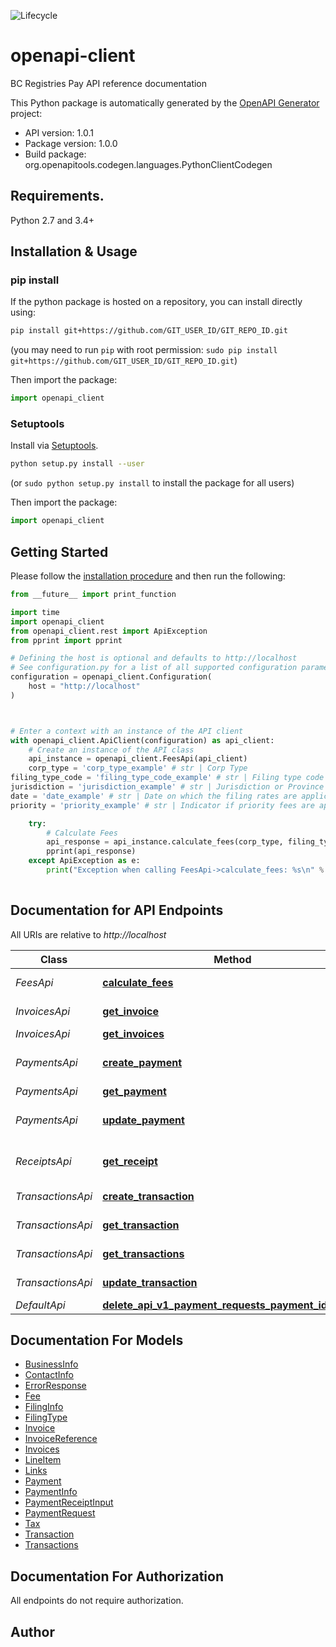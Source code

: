 ![Lifecycle](https://img.shields.io/badge/Lifecycle-Stable-97ca00)

# openapi-client
BC Registries Pay API reference documentation

This Python package is automatically generated by the [OpenAPI Generator](https://openapi-generator.tech) project:

- API version: 1.0.1
- Package version: 1.0.0
- Build package: org.openapitools.codegen.languages.PythonClientCodegen

## Requirements.

Python 2.7 and 3.4+

## Installation & Usage
### pip install

If the python package is hosted on a repository, you can install directly using:

```sh
pip install git+https://github.com/GIT_USER_ID/GIT_REPO_ID.git
```
(you may need to run `pip` with root permission: `sudo pip install git+https://github.com/GIT_USER_ID/GIT_REPO_ID.git`)

Then import the package:
```python
import openapi_client
```

### Setuptools

Install via [Setuptools](http://pypi.python.org/pypi/setuptools).

```sh
python setup.py install --user
```
(or `sudo python setup.py install` to install the package for all users)

Then import the package:
```python
import openapi_client
```

## Getting Started

Please follow the [installation procedure](#installation--usage) and then run the following:

```python
from __future__ import print_function

import time
import openapi_client
from openapi_client.rest import ApiException
from pprint import pprint

# Defining the host is optional and defaults to http://localhost
# See configuration.py for a list of all supported configuration parameters.
configuration = openapi_client.Configuration(
    host = "http://localhost"
)



# Enter a context with an instance of the API client
with openapi_client.ApiClient(configuration) as api_client:
    # Create an instance of the API class
    api_instance = openapi_client.FeesApi(api_client)
    corp_type = 'corp_type_example' # str | Corp Type
filing_type_code = 'filing_type_code_example' # str | Filing type code
jurisdiction = 'jurisdiction_example' # str | Jurisdiction or Province code (optional)
date = 'date_example' # str | Date on which the filing rates are applicable (optional)
priority = 'priority_example' # str | Indicator if priority fees are applicable (optional)

    try:
        # Calculate Fees
        api_response = api_instance.calculate_fees(corp_type, filing_type_code, jurisdiction=jurisdiction, date=date, priority=priority)
        pprint(api_response)
    except ApiException as e:
        print("Exception when calling FeesApi->calculate_fees: %s\n" % e)
    
```

## Documentation for API Endpoints

All URIs are relative to *http://localhost*

Class | Method | HTTP request | Description
------------ | ------------- | ------------- | -------------
*FeesApi* | [**calculate_fees**](docs/FeesApi.md#calculate_fees) | **GET** /api/v1/fees/{corp_type}/{filing_type_code} | Calculate Fees
*InvoicesApi* | [**get_invoice**](docs/InvoicesApi.md#get_invoice) | **GET** /api/v1/payment-requests/{payment_identifier}/invoices/{invoice_id} | Get Invoice
*InvoicesApi* | [**get_invoices**](docs/InvoicesApi.md#get_invoices) | **GET** /api/v1/payment-requests/{payment_identifier}/invoices | Get Invoices
*PaymentsApi* | [**create_payment**](docs/PaymentsApi.md#create_payment) | **POST** /api/v1/payment-requests | Create payment records
*PaymentsApi* | [**get_payment**](docs/PaymentsApi.md#get_payment) | **GET** /api/v1/payment-requests/{payment_identifier} | Get Payment
*PaymentsApi* | [**update_payment**](docs/PaymentsApi.md#update_payment) | **PUT** /api/v1/payment-requests/{payment_identifier} | Update payment records
*ReceiptsApi* | [**get_receipt**](docs/ReceiptsApi.md#get_receipt) | **POST** /api/v1/payment-requests/{payment_identifier}/receipts | Get receipt for the payment
*TransactionsApi* | [**create_transaction**](docs/TransactionsApi.md#create_transaction) | **POST** /api/v1/payment-requests/{payment_identifier}/transactions | Create a transaction
*TransactionsApi* | [**get_transaction**](docs/TransactionsApi.md#get_transaction) | **GET** /api/v1/payment-requests/{payment_identifier}/transactions/{transaction_identifier} | Get Transaction
*TransactionsApi* | [**get_transactions**](docs/TransactionsApi.md#get_transactions) | **GET** /api/v1/payment-requests/{payment_identifier}/transactions | Get Transactions
*TransactionsApi* | [**update_transaction**](docs/TransactionsApi.md#update_transaction) | **PUT** /api/v1/payment-requests/{payment_identifier}/transactions/{transaction_identifier} | Update a transaction
*DefaultApi* | [**delete_api_v1_payment_requests_payment_identifier**](docs/DefaultApi.md#delete_api_v1_payment_requests_payment_identifier) | **DELETE** /api/v1/payment-requests/{payment_identifier} | 


## Documentation For Models

 - [BusinessInfo](docs/BusinessInfo.md)
 - [ContactInfo](docs/ContactInfo.md)
 - [ErrorResponse](docs/ErrorResponse.md)
 - [Fee](docs/Fee.md)
 - [FilingInfo](docs/FilingInfo.md)
 - [FilingType](docs/FilingType.md)
 - [Invoice](docs/Invoice.md)
 - [InvoiceReference](docs/InvoiceReference.md)
 - [Invoices](docs/Invoices.md)
 - [LineItem](docs/LineItem.md)
 - [Links](docs/Links.md)
 - [Payment](docs/Payment.md)
 - [PaymentInfo](docs/PaymentInfo.md)
 - [PaymentReceiptInput](docs/PaymentReceiptInput.md)
 - [PaymentRequest](docs/PaymentRequest.md)
 - [Tax](docs/Tax.md)
 - [Transaction](docs/Transaction.md)
 - [Transactions](docs/Transactions.md)


## Documentation For Authorization

 All endpoints do not require authorization.

## Author





